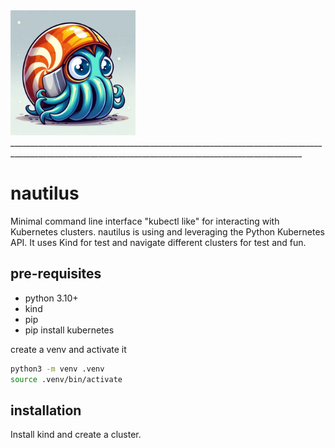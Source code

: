 <img src="images/nautilus.jpg" alt="nautilus logo" width="200" height="200">
_______________________________________________________________________________________________________________________________________________________

# nautilus
Minimal command line interface "kubectl like" for interacting with Kubernetes clusters. nautilus is using and leveraging the Python Kubernetes API. It uses Kind for test
and navigate different clusters for test and fun. 

## pre-requisites

- python 3.10+
- kind 
- pip
- pip install kubernetes

create a venv and activate it

```bash
python3 -m venv .venv
source .venv/bin/activate
```

## installation

Install kind and create a cluster. 

